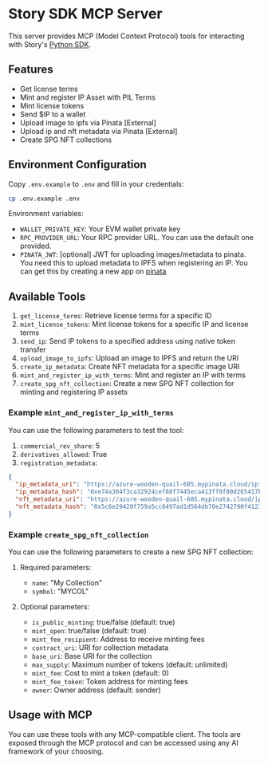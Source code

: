 # Story SDK MCP Server

This server provides MCP (Model Context Protocol) tools for interacting with Story's [Python SDK](https://github.com/storyprotocol/python-sdk/).

## Features

- Get license terms
- Mint and register IP Asset with PIL Terms
- Mint license tokens
- Send $IP to a wallet
- Upload image to ipfs via Pinata [External]
- Upload ip and nft metadata via Pinata [External]
- Create SPG NFT collections

## Environment Configuration

Copy `.env.example` to `.env` and fill in your credentials:

```bash
cp .env.example .env
```

Environment variables:

- `WALLET_PRIVATE_KEY`: Your EVM wallet private key
- `RPC_PROVIDER_URL`: Your RPC provider URL. You can use the default one provided.
- `PINATA_JWT`: [optional] JWT for uploading images/metadata to pinata. You need this to upload metadata to IPFS when registering an IP. You can get this by creating a new app on [pinata](https://pinata.cloud/)

## Available Tools

1. `get_license_terms`: Retrieve license terms for a specific ID
2. `mint_license_tokens`: Mint license tokens for a specific IP and license terms
3. `send_ip`: Send IP tokens to a specified address using native token transfer
4. `upload_image_to_ipfs`: Upload an image to IPFS and return the URI
5. `create_ip_metadata`: Create NFT metadata for a specific image URI
6. `mint_and_register_ip_with_terms`: Mint and register an IP with terms
7. `create_spg_nft_collection`: Create a new SPG NFT collection for minting and registering IP assets

### Example `mint_and_register_ip_with_terms`

You can use the following parameters to test the tool:

1. `commercial_rev_share`: 5
2. `derivatives_allowed`: True
3. `registration_metadata`:

```json
{
  "ip_metadata_uri": "https://azure-wooden-quail-605.mypinata.cloud/ipfs/QmcvC23URQPKSHYB9Xy5AFswy2SKqUYPRg7iYtL5ZqEi7b",
  "ip_metadata_hash": "0xe74a304f3ca32924cef88f7445eca413ff8f80d265417bfc93d6765bb26e4dec",
  "nft_metadata_uri": "https://azure-wooden-quail-605.mypinata.cloud/ipfs/QmegKQTYSeaNgKBncYTPWMJeykHVwDgsiFf493fkXBaWcb",
  "nft_metadata_hash": "0x5c6e29420f759a5cc6497ad1d564db70e2742790f4123225a093209ad55340d7"
}
```

### Example `create_spg_nft_collection`

You can use the following parameters to create a new SPG NFT collection:

1. Required parameters:
   - `name`: "My Collection"
   - `symbol`: "MYCOL"

2. Optional parameters:
   - `is_public_minting`: true/false (default: true)
   - `mint_open`: true/false (default: true)
   - `mint_fee_recipient`: Address to receive minting fees
   - `contract_uri`: URI for collection metadata
   - `base_uri`: Base URI for the collection
   - `max_supply`: Maximum number of tokens (default: unlimited)
   - `mint_fee`: Cost to mint a token (default: 0)
   - `mint_fee_token`: Token address for minting fees
   - `owner`: Owner address (default: sender)

## Usage with MCP

You can use these tools with any MCP-compatible client. The tools are exposed through the MCP protocol and can be accessed using any AI framework of your choosing.
